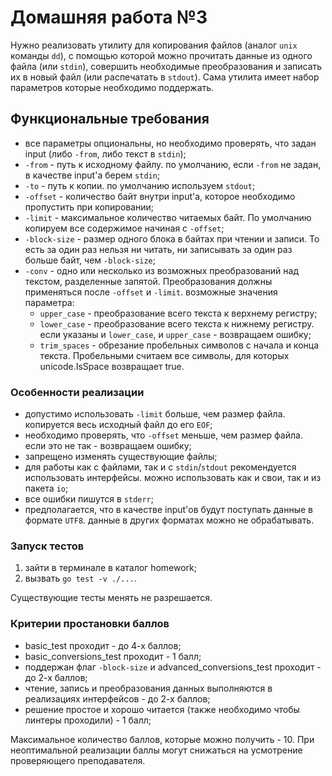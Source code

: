 # Домашняя работа №3

Нужно реализовать утилиту для копирования файлов (аналог `unix` команды `dd`),
с помощью которой можно прочитать данные из одного файла (или `stdin`),
совершить необходимые преобразования и записать их в новый файл (или распечатать в `stdout`).
Сама утилита имеет набор параметров которые необходимо поддержать.

## Функциональные требования

* все параметры опциональны, но необходимо проверять, что задан input (либо `-from`, либо текст в `stdin`);
* `-from` - путь к исходному файлу. по умолчанию, если `-from` не задан, в качестве input'а берем `stdin`;
* `-to` - путь к копии. по умолчанию используем `stdout`;
* `-offset` - количество байт внутри input'а, которое необходимо пропустить при копировании;
* `-limit` - максимальное количество читаемых байт. По умолчанию копируем все содержимое начиная с `-offset`;
* `-block-size` - размер одного блока в байтах при чтении и записи. То есть за один раз нельзя ни читать, ни записывать за один раз больше байт, чем `-block-size`;
* `-conv` - одно или несколько из возможных преобразований над текстом, разделенные запятой. Преобразования должны применяться после `-offset` и `-limit`.
  возможные значения параметра:
  * `upper_case` - преобразование всего текста к верхнему регистру;
  * `lower_case` - преобразование всего текста к нижнему регистру.
      если указаны и `lower_case`, и `upper_case` - возвращаем ошибку;
  * `trim_spaces` - обрезание пробельных символов с начала и конца текста. Пробельными считаем все символы, для которых unicode.IsSpace возвращает true.

### Особенности реализации

* допустимо использовать `-limit` больше, чем размер файла. копируется весь исходный файл до его `EOF`;
* необходимо проверять, что `-offset` меньше, чем размер файла. если это не так - возвращаем ошибку;
* запрещено изменять существующие файлы;
* для работы как с файлами, так и с `stdin`/`stdout` рекомендуется использовать интерфейсы.
  можно использовать как и свои, так и из пакета `io`;
* все ошибки пишутся в `stderr`;
* предполагается, что в качестве input'ов будут поступать данные в формате `UTF8`.
  данные в других форматах можно не обрабатывать.

### Запуск тестов

1. зайти в терминале в каталог homework;
2. вызвать `go test -v ./...`.

Существующие тесты менять не разрешается.

### Критерии простановки баллов

* basic_test проходит - до 4-х баллов;
* basic_conversions_test проходит - 1 балл;
* поддержан флаг `-block-size` и advanced_conversions_test проходит - до 2-х баллов;
* чтение, запись и преобразования данных выполняются в реализациях интерфейсов - до 2-х баллов;
* решение простое и хорошо читается (также необходимо чтобы линтеры проходили) - 1 балл;

Максимальное количество баллов, которые можно получить - 10.
При неоптимальной реализации баллы могут снижаться на усмотрение проверяющего преподавателя.
